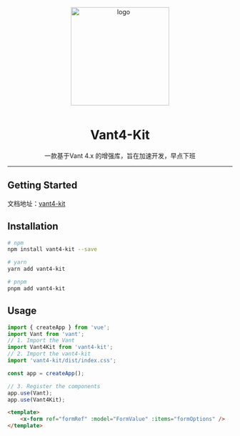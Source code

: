 <p align="center">
    <img alt="logo" src="https://vant4-kit.netlify.app/logo.png" width="220" height="220" style="margin-bottom: 10px;">
</p>

<h1 align="center">Vant4-Kit</h1>

<p align="center">一款基于Vant 4.x 的增强库，旨在加速开发，早点下班</p>

---
## Getting Started

文档地址：[vant4-kit](https://vant4-kit.netlify.app/)


## Installation
```bash
# npm
npm install vant4-kit --save

# yarn
yarn add vant4-kit

# pnpm
pnpm add vant4-kit

```

## Usage

```ts
import { createApp } from 'vue';
import Vant from 'vant';
// 1. Import the Vant
import Vant4Kit from 'vant4-kit';
// 2. Import the vant4-kit
import 'vant4-kit/dist/index.css';

const app = createApp();

// 3. Register the components 
app.use(Vant);
app.use(Vant4Kit);
```

```html
<template>
    <x-form ref="formRef" :model="FormValue" :items="formOptions" /> 
</template>
```